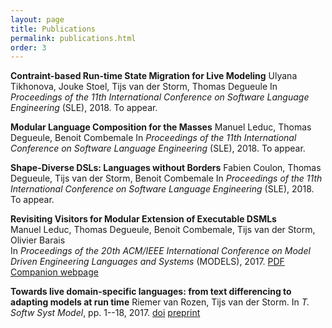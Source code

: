 ```yaml
---
layout: page
title: Publications
permalink: publications.html
order: 3
---
```


**Contraint-based Run-time State Migration for Live Modeling**
Ulyana Tikhonova, Jouke Stoel, Tijs van der Storm, Thomas Degueule
In *Proceedings of the 11th International Conference on Software Language Engineering* (SLE), 2018.
To appear.

**Modular Language Composition for the Masses**
Manuel Leduc, Thomas Degueule, Benoit Combemale
In *Proceedings of the 11th International Conference on Software Language Engineering* (SLE), 2018.
To appear.

**Shape-Diverse DSLs: Languages without Borders**
Fabien Coulon, Thomas Degueule, Tijs van der Storm, Benoit Combemale
In *Proceedings of the 11th International Conference on Software Language Engineering* (SLE), 2018.
To appear.

**Revisiting Visitors for Modular Extension of Executable DSMLs**  
Manuel Leduc, Thomas Degueule, Benoit Combemale, Tijs van der Storm, Olivier Barais  
In *Proceedings of the 20th ACM/IEEE International Conference on Model Driven Engineering Languages and Systems* (MODELS), 2017.
[PDF](https://hal.inria.fr/hal-01568169) [Companion webpage](http://gemoc.org/ale/revisitors/)

**Towards live domain-specific languages: from text differencing to adapting models at run time**
Riemer van Rozen, Tijs van der Storm. In *T. Softw Syst Model*, pp. 1--18, 2017. [doi](https://doi.org/10.1007/s10270-017-0608-7) [preprint](http://www.cwi.nl/~storm/publications/vRozenvdStorm2017_sosym_v3.pdf)
